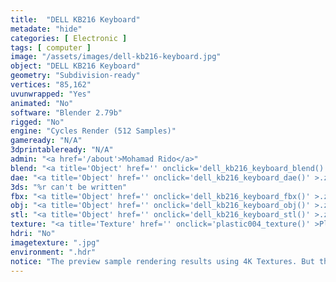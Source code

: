 ```yaml
---
title:  "DELL KB216 Keyboard"
metadate: "hide"
categories: [ Electronic ]
tags: [ computer ]
image: "/assets/images/dell-kb216-keyboard.jpg"
object: "DELL KB216 Keyboard"
geometry: "Subdivision-ready"
vertices: "85,162"
uvunwrapped: "Yes"
animated: "No"
software: "Blender 2.79b"
rigged: "No"
engine: "Cycles Render (512 Samples)"
gameready: "N/A"
3dprintableready: "N/A"
admin: "<a href='/about'>Mohamad Rido</a>"
blend: "<a title='Object' href='' onclick='dell_kb216_keyboard_blend()' >.zip 6.4 MB</a>"
dae: "<a title='Object' href='' onclick='dell_kb216_keyboard_dae()' >.zip 2.3 MB</a>"
3ds: "%r can't be written"
fbx: "<a title='Object' href='' onclick='dell_kb216_keyboard_fbx()' >.zip 2.4 MB</a>"
obj: "<a title='Object' href='' onclick='dell_kb216_keyboard_obj()' >.zip 1.9 MB</a>"
stl: "<a title='Object' href='' onclick='dell_kb216_keyboard_stl()' >.zip 1.9 MB</a>"
texture: "<a title='Texture' href='' onclick='plastic004_texture()' >Plastic004</a>"
hdri: "No"
imagetexture: ".jpg"
environment: ".hdr"
notice: "The preview sample rendering results using 4K Textures. But the .blend file format available for download uses 1K as the sample to reduce the file size when you download it."
---
```

